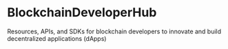 # BlockchainDeveloperHub
Resources, APIs, and SDKs for blockchain developers to innovate and build decentralized applications (dApps)
